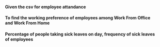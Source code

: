 #### Given the csv for employee attandance
#### To find the working preference of employees among Work From Office and Work From Home
#### Percentage of people taking sick leaves on day, frequency of sick leaves of employees